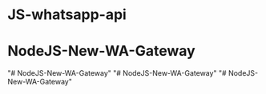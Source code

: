 # JS-whatsapp-api
# NodeJS-New-WA-Gateway
"# NodeJS-New-WA-Gateway" 
"# NodeJS-New-WA-Gateway" 
"# NodeJS-New-WA-Gateway" 
